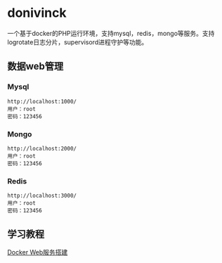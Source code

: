 # donivinck
一个基于docker的PHP运行环境，支持mysql，redis，mongo等服务。支持logrotate日志分片，supervisord进程守护等功能。

## 数据web管理

### Mysql
    http://localhost:1000/
    用户：root
    密码：123456

### Mongo
    http://localhost:2000/
    用户：root
    密码：123456

### Redis
    http://localhost:3000/
    用户：root
    密码：123456

## 学习教程 
[Docker Web服务搭建](https://www.yuque.com/books/share/6ad75a10-03e1-4fb1-9a3f-454c27ce1f8d)